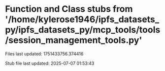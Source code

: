 # Function and Class stubs from '/home/kylerose1946/ipfs_datasets_py/ipfs_datasets_py/mcp_tools/tools/session_management_tools.py'

Files last updated: 1751433756.374416

Stub file last updated: 2025-07-07 01:53:43
